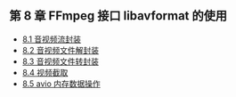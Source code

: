 ## 第 8 章 FFmpeg 接口 libavformat 的使用

- [8.1 音视频流封装]()
- [8.2 音视频文件解封装]()
- [8.3 音视频文件转封装]()
- [8.4 视频截取]()
- [8.5 avio 内存数据操作]()
